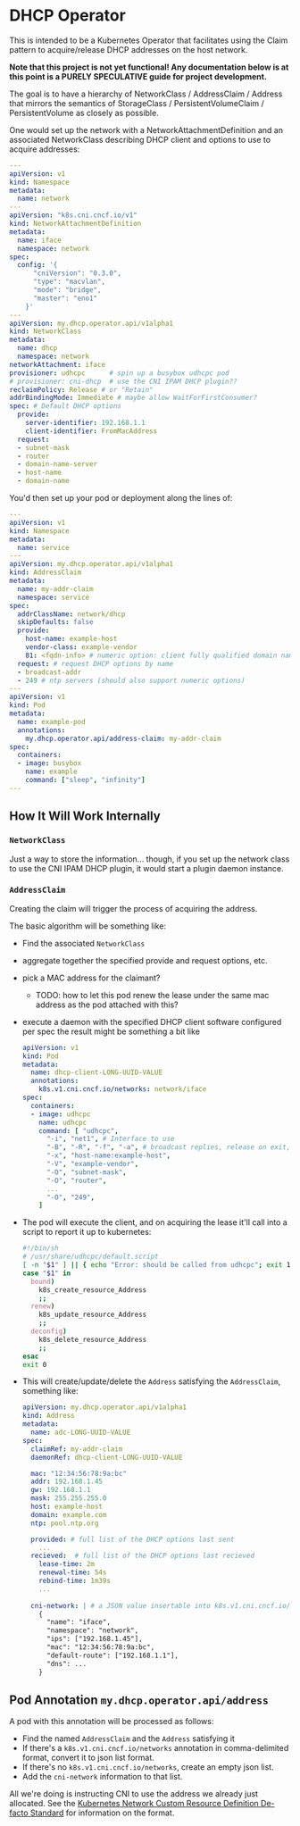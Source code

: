 # DHCP Operator

This is intended to be a Kubernetes Operator that facilitates using the Claim pattern to acquire/release DHCP addresses on the host network.

**Note that this project is not yet functional! Any documentation below is at this point is a PURELY SPECULATIVE guide for project development.**

The goal is to have a hierarchy of NetworkClass / AddressClaim / Address that mirrors the semantics of StorageClass / PersistentVolumeClaim / PersistentVolume as closely as possible.


One would set up the network with a NetworkAttachmentDefinition and an associated NetworkClass describing DHCP client and options to use to acquire addresses:

```yaml
---
apiVersion: v1
kind: Namespace
metadata:
  name: network
---
apiVersion: "k8s.cni.cncf.io/v1"
kind: NetworkAttachmentDefinition
metadata:
  name: iface
  namespace: network
spec:
  config: '{
      "cniVersion": "0.3.0",
      "type": "macvlan",
      "mode": "bridge",
      "master": "eno1"
    }'
---
apiVersion: my.dhcp.operator.api/v1alpha1
kind: NetworkClass
metadata:
  name: dhcp
  namespace: network
networkAttachment: iface
provisioner: udhcpc      # spin up a busybox udhcpc pod
# provisioner: cni-dhcp  # use the CNI IPAM DHCP plugin??
reclaimPolicy: Release # or "Retain"
addrBindingMode: Immediate # maybe allow WaitForFirstConsumer?
spec: # Default DHCP options
  provide:
    server-identifier: 192.168.1.1
    client-identifier: FromMacAddress
  request:
  - subnet-mask
  - router
  - domain-name-server
  - host-name
  - domain-name
```

You'd then set up your pod or deployment along the lines of:

```yaml
---
apiVersion: v1
kind: Namespace
metadata:
  name: service
---
apiVersion: my.dhcp.operator.api/v1alpha1
kind: AddressClaim
metadata:
  name: my-addr-claim
  namespace: service
spec:
  addrClassName: network/dhcp
  skipDefaults: false
  provide:
    host-name: example-host
    vendor-class: example-vendor
    81: <fqdn-info> # numeric option: client fully qualified domain name
  request: # request DHCP options by name
  - broadcast-addr
  - 249 # ntp servers (should also support numeric options)
---
apiVersion: v1
kind: Pod
metadata:
  name: example-pod
  annotations:
    my.dhcp.operator.api/address-claim: my-addr-claim
spec:
  containers:
  - image: busybox
    name: example
    command: ["sleep", "infinity"] 
---
```

## How It Will Work Internally

### `NetworkClass`
Just a way to store the information... though, if you set up the network class to use the CNI IPAM DHCP plugin, it would start a plugin daemon instance.

### `AddressClaim`
Creating the claim will trigger the process of acquiring the address.

The basic algorithm will be something like:

- Find the associated `NetworkClass`
- aggregate together the specified provide and request options, etc.
- pick a MAC address for the claimant?
  - TODO: how to let this pod renew the lease under the same mac address as the pod attached with this?
- execute a daemon with the specified DHCP client software configured per spec
  the result might be something a bit like
  ```yaml
  apiVersion: v1
  kind: Pod
  metadata:
    name: dhcp-client-LONG-UUID-VALUE
    annotations:
      k8s.v1.cni.cncf.io/networks: network/iface
  spec:
    containers:
    - image: udhcpc
      name: udhcpc
      command: [ "udhcpc",
        "-i", "net1", # Interface to use
        "-B", "-R", "-f", "-a", # broadcast replies, release on exit, foreground, validate with ARP
        "-x", "host-name:example-host",
        "-V", "example-vendor",
        "-O", "subnet-mask",
        "-O", "router",
        ...
        "-O", "249",
      ]
  ```
- The pod will execute the client, and on acquiring the lease it'll call into a script to report it up to kubernetes:
  ```bash
  #!/bin/sh
  # /usr/share/udhcpc/default.script
  [ -n "$1" ] || { echo "Error: should be called from udhcpc"; exit 1; }
  case "$1" in
    bound)
      k8s_create_resource_Address
      ;;
    renew)
      k8s_update_resource_Address
      ;;
    deconfig)
      k8s_delete_resource_Address
      ;;
  esac
  exit 0
  ```

- This will create/update/delete the `Address` satisfying the `AddressClaim`, something like:
  ```yaml
  apiVersion: my.dhcp.operator.api/v1alpha1
  kind: Address
  metadata:
    name: adc-LONG-UUID-VALUE
  spec:
    claimRef: my-addr-claim
    daemonRef: dhcp-client-LONG-UUID-VALUE

    mac: "12:34:56:78:9a:bc"
    addr: 192.168.1.45
    gw: 192.168.1.1
    mask: 255.255.255.0
    host: example-host
    domain: example.com
    ntp: pool.ntp.org

    provided: # full list of the DHCP options last sent
      ...
    recieved:  # full list of the DHCP options last recieved
      lease-time: 2m
      renewal-time: 54s
      rebind-time: 1m39s
      ...
    
    cni-network: | # a JSON value insertable into k8s.v1.cni.cncf.io/networks
      {
        "name": "iface",
        "namespace": "network",
        "ips": ["192.168.1.45"],
        "mac": "12:34:56:78:9a:bc",
        "default-route": ["192.168.1.1"],
        "dns": ...
      }
  ```

## Pod Annotation `my.dhcp.operator.api/address`
A pod with this annotation will be processed as follows:

- Find the named `AddressClaim` and the `Address` satisfying it
- If there's a `k8s.v1.cni.cncf.io/networks` annotation in comma-delimited format, convert it to json list format.
- If there's no `k8s.v1.cni.cncf.io/networks`, create an empty json list.
- Add the `cni-network` information to that list.

All we're doing is instructing CNI to use the address we already just allocated.
See the [Kubernetes Network Custom Resource Definition De-facto Standard](https://raw.githubusercontent.com/k8snetworkplumbingwg/multi-net-spec/master/v1.2/%5Bv1.2%5D%20Kubernetes%20Network%20Custom%20Resource%20Definition%20De-facto%20Standard.pdf) for information on the format.
